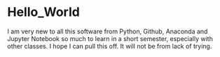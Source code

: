 # Hello_World
I am very new to all this software from Python, Github, Anaconda and Jupyter Notebook so much to learn in a short semester, especially with other classes. I hope I can pull this off. It will not be from lack of trying.
